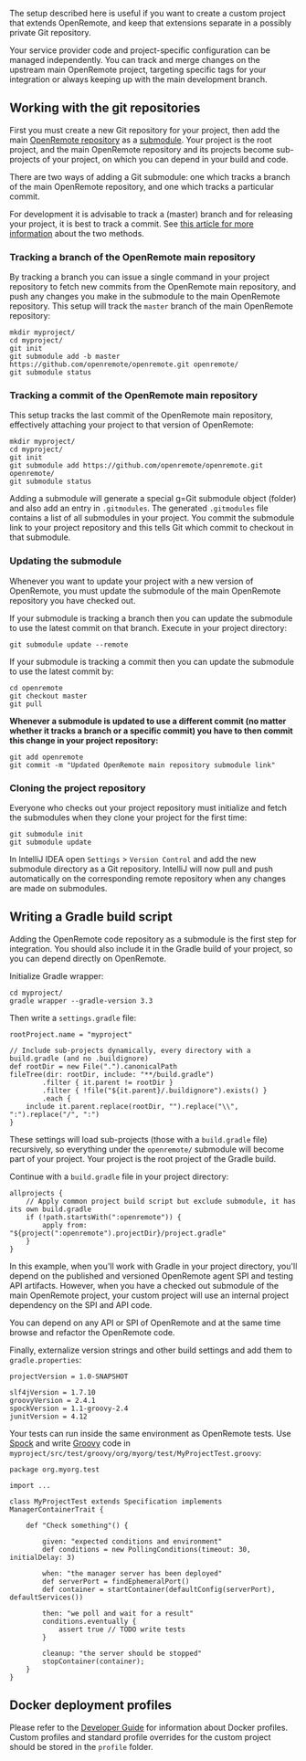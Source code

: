 The setup described here is useful if you want to create a custom project that extends OpenRemote, and keep that extensions separate in a possibly private Git repository.

Your service provider code and project-specific configuration can be managed independently. You can track and merge changes on the upstream main OpenRemote project, targeting specific tags for your integration or always keeping up with the main development branch.

## Working with the git repositories

First you must create a new Git repository for your project, then add the main [OpenRemote repository](https://github.com/openremote/openremote.git) as a [submodule](https://git-scm.com/book/en/v2/Git-Tools-Submodules). Your project is the root project, and the main OpenRemote repository and its projects become sub-projects of your project, on which you can depend in your build and code.

There are two ways of adding a Git submodule: one which tracks a branch of the main OpenRemote repository, and one which tracks a particular commit.

For development it is advisable to track a (master) branch and for releasing your project, it is best to track a commit. See [this article for more information](http://www.vogella.com/tutorials/GitSubmodules/article.html#submodules_trackbranch) about the two methods.

### Tracking a branch of the OpenRemote main repository

By tracking a branch you can issue a single command in your project repository to fetch new commits from the OpenRemote main repository, and push any changes you make in the submodule to the main OpenRemote repository. This setup will track the `master` branch of the main OpenRemote repository:

```
mkdir myproject/
cd myproject/
git init
git submodule add -b master https://github.com/openremote/openremote.git openremote/
git submodule status
```

### Tracking a commit of the OpenRemote main repository

This setup tracks the last commit of the OpenRemote main repository, effectively attaching your project to that version of OpenRemote:

```
mkdir myproject/
cd myproject/
git init
git submodule add https://github.com/openremote/openremote.git openremote/
git submodule status
```

Adding a submodule will generate a special g=Git submodule object (folder) and also add an entry in `.gitmodules`. The generated `.gitmodules` file contains a list of all submodules in your project. You commit the submodule link to your project repository and this tells Git which commit to checkout in that submodule.

### Updating the submodule

Whenever you want to update your project with a new version of OpenRemote, you must update the submodule of the main OpenRemote repository you have checked out.

If your submodule is tracking a branch then you can update the submodule to use the latest commit on that branch. Execute in your project directory:

```
git submodule update --remote
```

If your submodule is tracking a commit then you can update the submodule to use the latest commit by:

```
cd openremote
git checkout master
git pull
```

**Whenever a submodule is updated to use a different commit (no matter whether it tracks a branch or a specific commit) you have to then commit this change in your project repository:**

```
git add openremote
git commit -m "Updated OpenRemote main repository submodule link"
```

### Cloning the project repository

Everyone who checks out your project repository must initialize and fetch the submodules when they clone your project for the first time:

```
git submodule init
git submodule update
```

In IntelliJ IDEA open `Settings` > `Version Control` and add the new submodule directory as a Git repository. IntelliJ will now pull and push automatically on the corresponding remote repository when any changes are made on submodules.


## Writing a Gradle build script

Adding the OpenRemote code repository as a submodule is the first step for integration. You should also include it in the Gradle build of your project, so you can depend directly on OpenRemote.

Initialize Gradle wrapper:

```
cd myproject/
gradle wrapper --gradle-version 3.3
```

Then write a `settings.gradle` file:

```
rootProject.name = "myproject"

// Include sub-projects dynamically, every directory with a build.gradle (and no .buildignore)
def rootDir = new File(".").canonicalPath
fileTree(dir: rootDir, include: "**/build.gradle")
        .filter { it.parent != rootDir }
        .filter { !file("${it.parent}/.buildignore").exists() }
        .each {
    include it.parent.replace(rootDir, "").replace("\\", ":").replace("/", ":")
}
```

These settings will load sub-projects (those with a `build.gradle` file) recursively, so everything under the `openremote/` submodule will become part of your project. Your project is the root project of the Gradle build.

Continue with a `build.gradle` file in your project directory:

```
allprojects {
    // Apply common project build script but exclude submodule, it has its own build.gradle
    if (!path.startsWith(":openremote")) {
        apply from: "${project(":openremote").projectDir}/project.gradle"
    }
}
```

In this example, when you'll work with Gradle in your project directory, you'll depend on the published and versioned OpenRemote agent SPI and testing API artifacts. However, when you have a checked out submodule of the main OpenRemote project, your custom project will use an internal project dependency on the SPI and API code.

You can depend on any API or SPI of OpenRemote and at the same time browse and refactor the OpenRemote code.

Finally, externalize version strings and other build settings and add them to `gradle.properties`:

```
projectVersion = 1.0-SNAPSHOT

slf4jVersion = 1.7.10
groovyVersion = 2.4.1
spockVersion = 1.1-groovy-2.4
junitVersion = 4.12
```

Your tests can run inside the same environment as OpenRemote tests. Use [Spock](spockframework.org/spock/docs/) and write [Groovy](http://www.groovy-lang.org/) code in `myproject/src/test/groovy/org/myorg/test/MyProjectTest.groovy`:

```
package org.myorg.test

import ...

class MyProjectTest extends Specification implements ManagerContainerTrait {

    def "Check something"() {

        given: "expected conditions and environment"
        def conditions = new PollingConditions(timeout: 30, initialDelay: 3)

        when: "the manager server has been deployed"
        def serverPort = findEphemeralPort()
        def container = startContainer(defaultConfig(serverPort), defaultServices())

        then: "we poll and wait for a result"
        conditions.eventually {
            assert true // TODO write tests
        }

        cleanup: "the server should be stopped"
        stopContainer(container);
    }
}
```

## Docker deployment profiles
Please refer to the [Developer Guide](https://github.com/openremote/openremote/wiki/Developer-Guide%3A-Deploying-to-a-docker-engine) for information about Docker profiles. Custom profiles and standard profile overrides for the custom project should be stored in the `profile` folder.